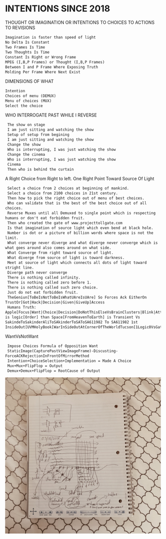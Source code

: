 # INTENTIONS SINCE 2018

THOUGHT OR IMAGINATION OR INTENTIONS TO CHOICES TO ACTIONS TO REVISIONS

    Imagination is faster than speed of light
    No Delta Is Constant
    Two Frames Is Time
    Two Thoughts Is Time
    Constant Is Right or Wrong Frame
    MPEG (I,B,P Frames) or Thought (I,B,P Frames)
    Between I and P Frame Where Exposing Truth
    Molding Per Frame Where Next Exist

DIMENSIONS OF WHAT

    Intention
    Choices of menu (DEMUX)
    Menu of choices (MUX)
    Select the choice

WHO INTERROGATE PAST WHILE I REVERSE
 
     The show on stage
     I am just sitting and watching the show
     Setup of setup from begining 
     I am just sitting and watching the show
     Change the show
     Who is interrupting, I was just watching the show
     Change the cinema
     Who is interrupting, I was just watching the show
     Cinema
     Then who is behind the curtain
     

A Right Choice from Right to left.
One Right Point Toward Source Of Light

     Select a choice from 2 choices at beginning of mankind.
     Select a choice from 2100 choices in 21st century.
     Then how to pick the right choice out of menu of best choices.
     Who can validate that is the best of the best choice out of all choices.
     Reverse Muxes until all Demuxed to single point which is respecting humans or don't eat forbidden fruit.
     Then who created the gate of www.projecttollgate.com
     Is that imagination of source light which even bend at black hole.
     Number is dot or a picture of billion words where space is not the limit.
     What converge never diverge and what diverge never converge which is what goes around also comes around on what side.
     What Converge from right toward source of light.
     What diverge from source of light is toward darkness.
     Meet at source of light which connects all dots of light toward stright line.
     Diverge path never converge
     There is nothing called infinity.
     There is nothing called zero before 1.
     There is nothing called such zero choice.
     Just do not eat forbidden fruit.
     TheGeniun[ToBeIsNotToBeIsWhatUAreIsUAre] So Forces Ack EitherOn TrustOr[Got|Hack|Decision|Given|GiveUp]Access
     Humans Truth: Apple[Focus|Want|Choice|Decision|DoNotThisElseVsBrainClusters|Blink|AttractionVsDistraction|Awareness|Knowing|OutSideIn[HolyBooks]|InSideOut[EachAdamIsHiddenPlannedToKillAdam[PlannedToSeperateAdamInto2Half[MaterialVsKnowingSoul1stUniversalTransectionOnAdam]]]] is logic[Order] than Space[FromHeavenToEarth] is Transient Vs SakindeToSakinderAliToSAkinderToSAToSA611982 To SA611982 1st InsideOut[UVMHolyBook[WarInSideOutAtCornerOfTheWorldTucson[1Logic0VsGatesKeys[SuperemeRateToFlatPauseTheTime[TimeStop[OnOffTimeMeet2ndTrasectionOfUniversalNothing[NothingToSomeThingSomeThingToNothingGotControlBySA611982]]]]]]] 
     
WantVsNotWant  

     Impose Choices Formula of Opposition Want
     StaticImage(CapturePastViewImageFrame)-Discusting-ForceACKRejectionInFrontOfMirrorMethod
     Intention+ChoiceSelection+Implementation = Made A Choice
     Mux+Mux+FlipFlop = Output
     Demux+Demux+FlipFlop = RootCause of Output 
     
     
![Ali](https://github.com/zakinder/MASTERY_OF_INTENTIONS/blob/main/ControlledTiming.JPG "Ali")

     
